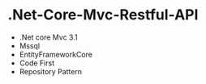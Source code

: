 # .Net-Core-Mvc-Restful-API

- .Net core Mvc 3.1
- Mssql
- EntityFrameworkCore
- Code First
- Repository Pattern
